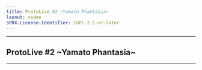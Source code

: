 ```yaml
---
title: ProtoLive #2 ~Yamato Phantasia~
layout: video
SPDX-License-Identifier: LGPL-2.1-or-later
---
```


---

## ProtoLive #2 ~Yamato Phantasia~

<div class="container">
  <video-js id="my-video" class="vjs-fluid vjs-layout-medium" controls preload="auto" poster="https://xx58j-my.sharepoint.com/:i:/g/personal/akunanime_xx58j_onmicrosoft_com/Ea0g9hWbWPhImdU-9U9I4EMBYUxVCCp4LTB7BT-I6HA2Lw?download=1">
    <source src="https://xx58j-my.sharepoint.com/:v:/g/personal/peekaboo_xx58j_onmicrosoft_com/EdLwErT5DFlMjwdjuNXZ-WMB-A0prADNLInx9GnVLwkhzA?download=1" type="video/mp4"/>
  </video-js>
</div>

---